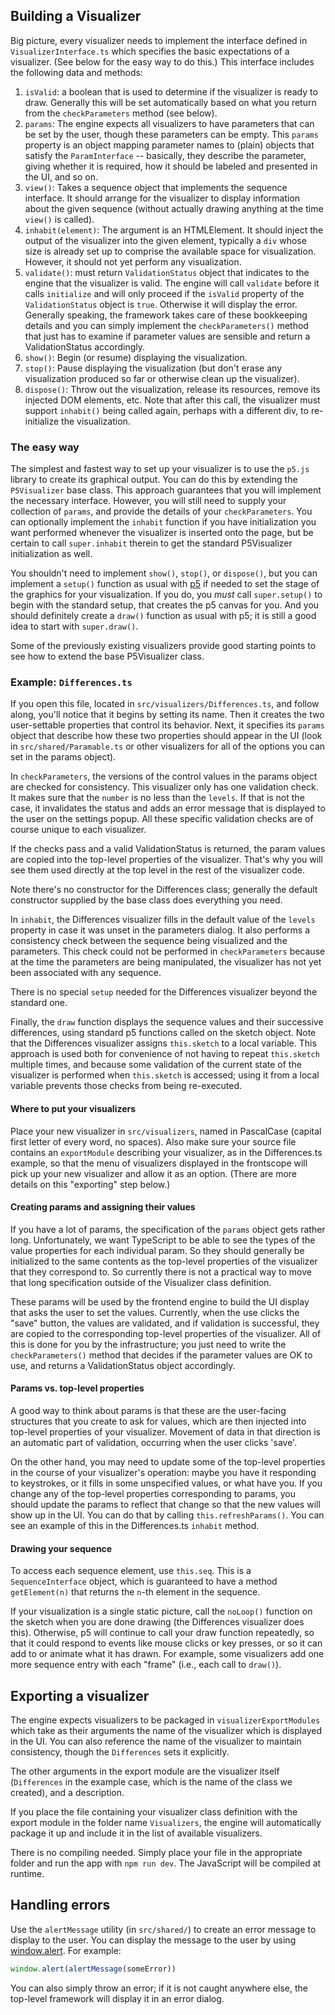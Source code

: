 ## Building a Visualizer

Big picture, every visualizer needs to implement the interface defined in
`VisualizerInterface.ts` which specifies the basic expectations of a
visualizer. (See below for the easy way to do this.) This interface includes
the following data and methods:

<!-- There is significant redundancy between the following and the contents
     of Paramable and VisualizerInterface. Ideally, it would be sorted into
     those two sources, and extracted from the relevant source files, to
     better obey the principle of documentation alongside relevant code.
-->

1. `isValid`: a boolean that is used to determine if the visualizer is ready
   to draw. Generally this will be set automatically based on what you return
   from the `checkParameters` method (see below).
2. `params`: The engine expects all visualizers to have parameters that can be
   set by the user, though these parameters can be empty. This `params`
   property is an object mapping parameter names to (plain) objects that
   satisfy the `ParamInterface` -- basically, they describe the parameter,
   giving whether it is required, how it should be labeled and presented in
   the UI, and so on.
3. `view()`: Takes a sequence object that implements the sequence interface.
   It should arrange for the visualizer to display information about the given
   sequence (without actually drawing anything at the time `view()` is
   called).
4. `inhabit(element)`: The argument is an HTMLElement. It should inject the
   output of the visualizer into the given element, typically a `div` whose
   size is already set up to comprise the available space for visualization.
   However, it should not yet perform any visualization.
5. `validate()`: must return `ValidationStatus` object that indicates to the
   engine that the visualizer is valid. The engine will call `validate` before
   it calls `initialize` and will only proceed if the `isValid` property of
   the `ValidationStatus` object is `true`. Otherwise it will display the
   error. Generally speaking, the framework takes care of these bookkeeping
   details and you can simply implement the `checkParameters()` method that
   just has to examine if parameter values are sensible and return a
   ValidationStatus accordingly.
6. `show()`: Begin (or resume) displaying the visualization.
7. `stop()`: Pause displaying the visualization (but don't erase any
   visualization produced so far or otherwise clean up the visualizer).
8. `dispose()`: Throw out the visualization, release its resources, remove its
   injected DOM elements, etc. Note that after this call, the visualizer must
   support `inhabit()` being called again, perhaps with a different div, to
   re-initialize the visualization.

### The easy way

The simplest and fastest way to set up your visualizer is to use the `p5.js`
library to create its graphical output. You can do this by extending the
`P5Visualizer` base class. This approach guarantees that you will implement
the necessary interface. However, you will still need to supply your
collection of `params`, and provide the details of your `checkParameters`. You
can optionally implement the `inhabit` function if you have initialization you
want performed whenever the visualizer is inserted onto the page, but be
certain to call `super.inhabit` therein to get the standard P5Visualizer
initialization as well.

You shouldn't need to implement `show()`, `stop()`, or `dispose()`, but you
can implement a `setup()` function as usual with [p5](https://p5js.org/learn/)
if needed to set the stage of the graphics for your visualization. If you do,
you _must_ call `super.setup()` to begin with the standard setup, that creates
the p5 canvas for you. And you should definitely create a `draw()` function as
usual with p5; it is still a good idea to start with `super.draw()`.

Some of the previously existing visualizers provide good starting points to
see how to extend the base P5Visualizer class.

### Example: `Differences.ts`

<!-- TODO: This section should definitely be moved into Differences.ts, and
     either linked to or extracted from there.
-->

If you open this file, located in `src/visualizers/Differences.ts`, and follow
along, you'll notice that it begins by setting its name. Then it creates the
two user-settable properties that control its behavior. Next, it specifies its
`params` object that describe how these two properties should appear in the UI
(look in `src/shared/Paramable.ts` or other visualizers for all of the options
you can set in the params object).

In `checkParameters`, the versions of the control values in the params object
are checked for consistency. This visualizer only has one validation check. It
makes sure that the `number` is no less than the `levels`. If that is not the
case, it invalidates the status and adds an error message that is displayed to
the user on the settings popup. All these specific validation checks are of
course unique to each visualizer.

If the checks pass and a valid ValidationStatus is returned, the param values
are copied into the top-level properties of the visualizer. That's why you
will see them used directly at the top level in the rest of the visualizer
code.

Note there's no constructor for the Differences class; generally the default
constructor supplied by the base class does everything you need.

In `inhabit`, the Differences visualizer fills in the default value of the
`levels` property in case it was unset in the parameters dialog. It also
performs a consistency check between the sequence being visualized and the
parameters. This check could not be performed in `checkParameters` because at
the time the parameters are being manipulated, the visualizer has not yet been
associated with any sequence.

There is no special `setup` needed for the Differences visualizer beyond the
standard one.

Finally, the `draw` function displays the sequence values and their successive
differences, using standard p5 functions called on the sketch object. Note
that the Differences visualizer assigns `this.sketch` to a local variable.
This approach is used both for convenience of not having to repeat
`this.sketch` multiple times, and because some validation of the current state
of the visualizer is performed when `this.sketch` is accessed; using it from a
local variable prevents those checks from being re-executed.

#### Where to put your visualizers

Place your new visualizer in `src/visualizers`, named in PascalCase (capital
first letter of every word, no spaces). Also make sure your source file
contains an `exportModule` describing your visualizer, as in the
Differences.ts example, so that the menu of visualizers displayed in the
frontscope will pick up your new visualizer and allow it as an option. (There
are more details on this "exporting" step below.)

#### Creating params and assigning their values

If you have a lot of params, the specification of the `params` object gets
rather long. Unfortunately, we want TypeScript to be able to see the types of
the value properties for each individual param. So they should generally be
initialized to the same contents as the top-level properties of the visualizer
that they correspond to. So currently there is not a practical way to move
that long specification outside of the Visualizer class definition.

These params will be used by the frontend engine to build the UI display that
asks the user to set the values. Currently, when the use clicks the "save"
button, the values are validated, and if validation is successful, they are
copied to the corresponding top-level properties of the visualizer. All of
this is done for you by the infrastructure; you just need to write the
`checkParameters()` method that decides if the parameter values are OK to use,
and returns a ValidationStatus object accordingly.

#### Params vs. top-level properties

A good way to think about params is that these are the user-facing structures
that you create to ask for values, which are then injected into top-level
properties of your visualizer. Movement of data in that direction is an
automatic part of validation, occurring when the user clicks 'save'.

On the other hand, you may need to update some of the top-level properties in
the course of your visualizer's operation: maybe you have it responding to
keystrokes, or it fills in some unspecified values, or what have you. If you
change any of the top-level properties corresponding to params, you should
update the params to reflect that change so that the new values will show up
in the UI. You can do that by calling `this.refreshParams()`. You can see an
example of this in the Differences.ts `inhabit` method.

#### Drawing your sequence

To access each sequence element, use `this.seq`. This is a `SequenceInterface`
object, which is guaranteed to have a method `getElement(n)` that returns the
`n`-th element in the sequence.

If your visualization is a single static picture, call the `noLoop()` function
on the sketch when you are done drawing (the Differences visualizer does
this). Otherwise, p5 will continue to call your draw function repeatedly, so
that it could respond to events like mouse clicks or key presses, or so it can
add to or animate what it has drawn. For example, some visualizers add one
more sequence entry with each "frame" (i.e., each call to `draw()`).

## Exporting a visualizer

The engine expects visualizers to be packaged in `visualizerExportModules`
which take as their arguments the name of the visualizer which is displayed in
the UI. You can also reference the name of the visualizer to maintain
consistency, though the `Differences` sets it explicitly.

The other arguments in the export module are the visualizer itself
(`Differences` in the example case, which is the name of the class we
created), and a description.

If you place the file containing your visualizer class definition with the
export module in the folder name `Visualizers`, the engine will automatically
package it up and include it in the list of available visualizers.

There is no compiling needed. Simply place your file in the appropriate folder
and run the app with `npm run dev`. The JavaScript will be compiled at
runtime.

## Handling errors

Use the `alertMessage` utility (in `src/shared/`) to create an error message
to display to the user. You can display the message to the user by using
[window.alert](https://developer.mozilla.org/en-US/docs/Web/API/Window/alert).
For example:

```typescript
window.alert(alertMessage(someError))
```

You can also simply throw an error; if it is not caught anywhere else, the
top-level framework will display it in an error dialog.
